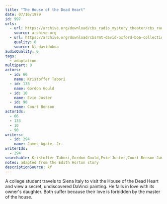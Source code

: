 ```yaml
---
title: "The House of the Dead Heart"
date: 07/16/1979
id: 997
urls: 
  - url: https://archive.org/download/cbs_radio_mystery_theater/cbs_radio_mystery_theater-0951-1000.zip/cbs_radio_mystery_theater-0951-1000%2Fcbsrmt_0997_the_house_of_the_dead_heart.mp3
    source: archive-org
  - url: https://archive.org/download/cbsrmt-david-oxford-boa-collection/CBSRMT-790716-0997-The-House-of-the-Dead-Heart-(128-44)_KIRO-{BoA}.mp3
    quality: 0
    source: kl-davidoboa
audioQuality: 0
tags: 
  - adaptation
multipart: 0
actors:  
  - id: 66
    name: Kristoffer Tabori  
  - id: 133
    name: Gordon Gould  
  - id: 10
    name: Evie Juster  
  - id: 90
    name: Court Benson
actorIds:  
  - 66  
  - 133  
  - 10  
  - 90
writers:  
  - id: 294
    name: James Agate, Jr.
writerIds:  
  - 294
searchable: Kristoffer Tabori,Gordon Gould,Evie Juster,Court Benson James Agate, Jr.
notes: adapted from the Edith Horton story
descriptionSource: kf
---
```

A college student travels to Siena Italy to visit the House of the Dead Heart and view a secret, undiscovered DaVinci painting. He falls in love with its owner's daughter. Both suffer because their love is forbidden by the master of the house.